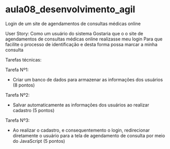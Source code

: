 # aula08_desenvolvimento_agil

Login de um site de agendamentos de consultas médicas online

User Story:
Como um usuário do sistema
Gostaria que o o site de agendamentos de consultas médicas online realizasse meu login
Para que facilite o processo de identificação e desta forma possa marcar a minha consulta

Tarefas técnicas:

Tarefa Nº1:
- Criar um banco de dados para armazenar as informações dos usuários (8 pontos)

Tarefa Nº2:
- Salvar automaticamente as informações dos usuários ao realizar cadastro (5 pontos)

Tarefa Nº3:
- Ao realizar o cadastro, e consequentemento o login, redirecionar diretamente o usuário para a tela de agendamento de consulta por meio do JavaScript (5 pontos)
